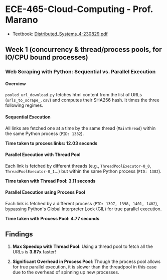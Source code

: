 # ECE-465-Cloud-Computing - Prof. Marano

- Textbook: [Distributed_Systems_4-230829.pdf](https://github.com/ak2k2/ECE-465-Cloud-Computing/files/12460815/Distributed_Systems_4-230829.pdf)
  
## Week 1 (concurrency & thread/process pools, for IO/CPU bound processes)

### Web Scraping with Python: Sequential vs. Parallel Execution

#### Overview
```pooled_url_download.py``` fetches html content from the list of URLs (```urls_to_scrape_.csv```) and computes their SHA256 hash. It times the three following regimes.

#### Sequential Execution
All links are fetched one at a time by the same thread (`MainThread`) within the same Python process (`PID: 1382`).

**Time taken to process links: 12.03 seconds**

#### Parallel Execution with Thread Pool
Each link is fetched by different threads (e.g., `ThreadPoolExecutor-0_0`, `ThreadPoolExecutor-0_1`...) but within the same Python process (`PID: 1382`).

**Time taken with Thread Pool: 3.11 seconds**

#### Parallel Execution using Process Pool
Each link is fetched by a different process (`PID: 1397, 1398, 1401, 1402`), bypassing Python's Global Interpreter Lock (GIL) for true parallel execution.

**Time taken with Process Pool: 4.77 seconds**

## Findings

1. **Max Speedup with Thread Pool**: Using a thread pool to fetch all the URLs is **3.87x** faster!

2. **Significant Overhead in Process Pool**: Though the process pool allows for true parallel execution, it is slower than the threadpool in this case due to the overhead of spinning up new processes.

